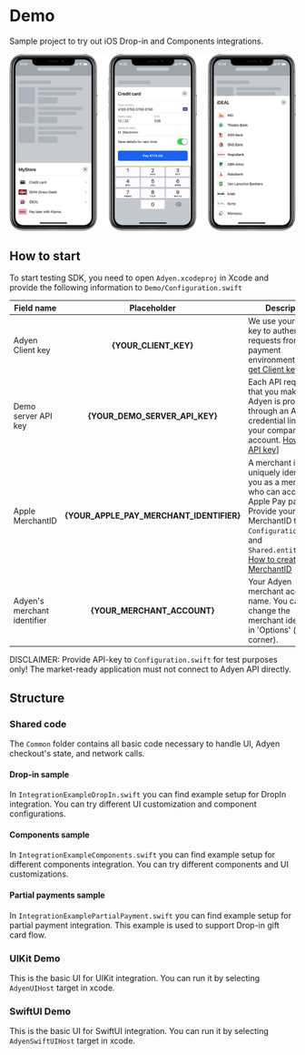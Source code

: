 # Demo

Sample project to try out iOS Drop-in and Components integrations.

![DropIn preview](Screenshots/dropin-ios.jpg)

## How to start

To start testing SDK, you need to open `Adyen.xcodeproj` in Xcode and provide the following information to `Demo/Configuration.swift`

| Field name | Placeholder | Description |
| ------------- |:-------------:| ----- |
| Adyen Client key| **{YOUR_CLIENT_KEY}** | We use your client key to authenticate requests from your payment environment. [How to get Client key](https://docs.adyen.com/development-resources/client-side-authentication#get-your-client-key) |
| Demo server API key | **{YOUR_DEMO_SERVER_API_KEY}** | Each API request that you make to Adyen is processed through an API credential linked to your company account. [How to get API key](https://docs.adyen.com/development-resources/api-credentials#generate-api-key)] |
| Apple MerchantID | **{YOUR_APPLE_PAY_MERCHANT_IDENTIFIER}** | A merchant identifier uniquely identifies you as a merchant who can accept Apple Pay payments. Provide your Apple MerchantID to `Configuration.swift` and `Shared.entitlements`. [How to create MerchantID](https://docs.adyen.com/payment-methods/apple-pay/enable-apple-pay#create-merchant-identifier) |
| Adyen's merchant identifier | **{YOUR_MERCHANT_ACCOUNT}**  | Your Adyen merchant account name. You can also change the merchant identifier in 'Options' (top right corner). |


DISCLAIMER:
Provide API-key to `Configuration.swift` for test purposes only!
The market-ready application must not connect to Adyen API directly.

## Structure

### Shared code

The `Common` folder contains all basic code necessary to handle UI, Adyen checkout's state, and network calls.

#### Drop-in sample

In `IntegrationExampleDropIn.swift` you can find example setup for DropIn integration.
You can try different UI customization and component configurations.

#### Components sample

In `IntegrationExampleComponents.swift` you can find example setup for different components integration.
You can try different components and UI customizations.

#### Partial payments sample

In `IntegrationExamplePartialPayment.swift` you can find example setup for partial payment integration.
This example is used to support Drop-in gift card flow.

### UIKit Demo

This is the basic UI for UIKit integration.
You can run it by selecting `AdyenUIHost` target in xcode.

### SwiftUI Demo

This is the basic UI for SwiftUI integration.
You can run it by selecting `AdyenSwiftUIHost` target in xcode.
